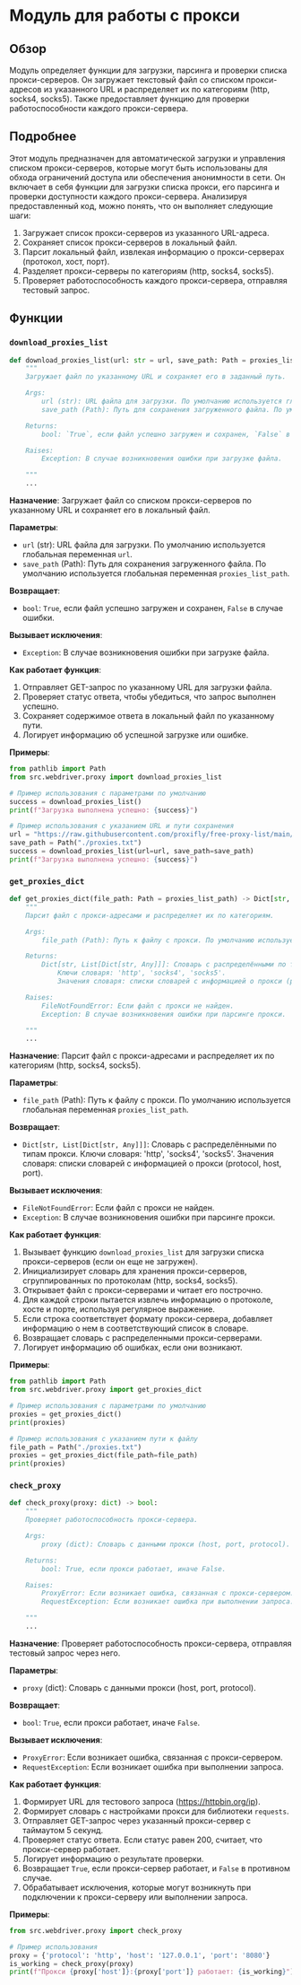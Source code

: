 # Модуль для работы с прокси

## Обзор

Модуль определяет функции для загрузки, парсинга и проверки списка прокси-серверов. Он загружает текстовый файл со списком прокси-адресов из указанного URL и распределяет их по категориям (http, socks4, socks5). Также предоставляет функцию для проверки работоспособности каждого прокси-сервера.

## Подробнее

Этот модуль предназначен для автоматической загрузки и управления списком прокси-серверов, которые могут быть использованы для обхода ограничений доступа или обеспечения анонимности в сети. Он включает в себя функции для загрузки списка прокси, его парсинга и проверки доступности каждого прокси-сервера.
Анализируя предоставленный код, можно понять, что он выполняет следующие шаги:

1.  Загружает список прокси-серверов из указанного URL-адреса.
2.  Сохраняет список прокси-серверов в локальный файл.
3.  Парсит локальный файл, извлекая информацию о прокси-серверах (протокол, хост, порт).
4.  Разделяет прокси-серверы по категориям (http, socks4, socks5).
5.  Проверяет работоспособность каждого прокси-сервера, отправляя тестовый запрос.

## Функции

### `download_proxies_list`

```python
def download_proxies_list(url: str = url, save_path: Path = proxies_list_path) -> bool:
    """
    Загружает файл по указанному URL и сохраняет его в заданный путь.

    Args:
        url (str): URL файла для загрузки. По умолчанию используется глобальная переменная `url`.
        save_path (Path): Путь для сохранения загруженного файла. По умолчанию используется глобальная переменная `proxies_list_path`.

    Returns:
        bool: `True`, если файл успешно загружен и сохранен, `False` в случае ошибки.

    Raises:
        Exception: В случае возникновения ошибки при загрузке файла.

    """
    ...
```

**Назначение**: Загружает файл со списком прокси-серверов по указанному URL и сохраняет его в локальный файл.

**Параметры**:

*   `url` (str): URL файла для загрузки. По умолчанию используется глобальная переменная `url`.
*   `save_path` (Path): Путь для сохранения загруженного файла. По умолчанию используется глобальная переменная `proxies_list_path`.

**Возвращает**:

*   `bool`: `True`, если файл успешно загружен и сохранен, `False` в случае ошибки.

**Вызывает исключения**:

*   `Exception`: В случае возникновения ошибки при загрузке файла.

**Как работает функция**:

1.  Отправляет GET-запрос по указанному URL для загрузки файла.
2.  Проверяет статус ответа, чтобы убедиться, что запрос выполнен успешно.
3.  Сохраняет содержимое ответа в локальный файл по указанному пути.
4.  Логирует информацию об успешной загрузке или ошибке.

**Примеры**:

```python
from pathlib import Path
from src.webdriver.proxy import download_proxies_list

# Пример использования с параметрами по умолчанию
success = download_proxies_list()
print(f"Загрузка выполнена успешно: {success}")

# Пример использования с указанием URL и пути сохранения
url = "https://raw.githubusercontent.com/proxifly/free-proxy-list/main/proxies/all/data.txt"
save_path = Path("./proxies.txt")
success = download_proxies_list(url=url, save_path=save_path)
print(f"Загрузка выполнена успешно: {success}")
```

### `get_proxies_dict`

```python
def get_proxies_dict(file_path: Path = proxies_list_path) -> Dict[str, List[Dict[str, Any]]]:
    """
    Парсит файл с прокси-адресами и распределяет их по категориям.

    Args:
        file_path (Path): Путь к файлу с прокси. По умолчанию используется глобальная переменная `proxies_list_path`.

    Returns:
        Dict[str, List[Dict[str, Any]]]: Словарь с распределёнными по типам прокси.
            Ключи словаря: 'http', 'socks4', 'socks5'.
            Значения словаря: списки словарей с информацией о прокси (protocol, host, port).

    Raises:
        FileNotFoundError: Если файл с прокси не найден.
        Exception: В случае возникновения ошибки при парсинге прокси.

    """
    ...
```

**Назначение**: Парсит файл с прокси-адресами и распределяет их по категориям (http, socks4, socks5).

**Параметры**:

*   `file_path` (Path): Путь к файлу с прокси. По умолчанию используется глобальная переменная `proxies_list_path`.

**Возвращает**:

*   `Dict[str, List[Dict[str, Any]]]`: Словарь с распределёнными по типам прокси. Ключи словаря: 'http', 'socks4', 'socks5'. Значения словаря: списки словарей с информацией о прокси (protocol, host, port).

**Вызывает исключения**:

*   `FileNotFoundError`: Если файл с прокси не найден.
*   `Exception`: В случае возникновения ошибки при парсинге прокси.

**Как работает функция**:

1.  Вызывает функцию `download_proxies_list` для загрузки списка прокси-серверов (если он еще не загружен).
2.  Инициализирует словарь для хранения прокси-серверов, сгруппированных по протоколам (http, socks4, socks5).
3.  Открывает файл с прокси-серверами и читает его построчно.
4.  Для каждой строки пытается извлечь информацию о протоколе, хосте и порте, используя регулярное выражение.
5.  Если строка соответствует формату прокси-сервера, добавляет информацию о нем в соответствующий список в словаре.
6.  Возвращает словарь с распределенными прокси-серверами.
7.  Логирует информацию об ошибках, если они возникают.

**Примеры**:

```python
from pathlib import Path
from src.webdriver.proxy import get_proxies_dict

# Пример использования с параметрами по умолчанию
proxies = get_proxies_dict()
print(proxies)

# Пример использования с указанием пути к файлу
file_path = Path("./proxies.txt")
proxies = get_proxies_dict(file_path=file_path)
print(proxies)
```

### `check_proxy`

```python
def check_proxy(proxy: dict) -> bool:
    """
    Проверяет работоспособность прокси-сервера.

    Args:
        proxy (dict): Словарь с данными прокси (host, port, protocol).

    Returns:
        bool: True, если прокси работает, иначе False.

    Raises:
        ProxyError: Если возникает ошибка, связанная с прокси-сервером.
        RequestException: Если возникает ошибка при выполнении запроса.

    """
    ...
```

**Назначение**: Проверяет работоспособность прокси-сервера, отправляя тестовый запрос через него.

**Параметры**:

*   `proxy` (dict): Словарь с данными прокси (host, port, protocol).

**Возвращает**:

*   `bool`: `True`, если прокси работает, иначе `False`.

**Вызывает исключения**:

*   `ProxyError`: Если возникает ошибка, связанная с прокси-сервером.
*   `RequestException`: Если возникает ошибка при выполнении запроса.

**Как работает функция**:

1.  Формирует URL для тестового запроса (https://httpbin.org/ip).
2.  Формирует словарь с настройками прокси для библиотеки `requests`.
3.  Отправляет GET-запрос через указанный прокси-сервер с таймаутом 5 секунд.
4.  Проверяет статус ответа. Если статус равен 200, считает, что прокси-сервер работает.
5.  Логирует информацию о результате проверки.
6.  Возвращает `True`, если прокси-сервер работает, и `False` в противном случае.
7.  Обрабатывает исключения, которые могут возникнуть при подключении к прокси-серверу или выполнении запроса.

**Примеры**:

```python
from src.webdriver.proxy import check_proxy

# Пример использования
proxy = {'protocol': 'http', 'host': '127.0.0.1', 'port': '8080'}
is_working = check_proxy(proxy)
print(f"Прокси {proxy['host']}:{proxy['port']} работает: {is_working}")
```